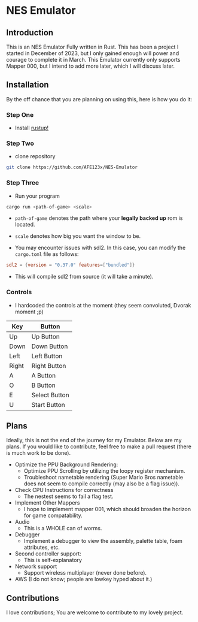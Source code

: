 # NES Emulator

## Introduction

This is an NES Emulator Fully written in Rust. This has been a project I started in December of 2023, but I only gained enough will power and courage to complete it in March. This Emulator currently only supports Mapper 000, but I intend to add more later, which I will discuss later.

## Installation

By the off chance that you are planning on using this, here is how you do it:

### Step One
- Install [rustup!](https://www.rust-lang.org)

### Step Two

- clone repository

```bash
git clone https://github.com/AFE123x/NES-Emulator
```

### Step Three
- Run your program

```bash
cargo run <path-of-game> <scale>
```
- `path-of-game` denotes the path where your **legally backed up** rom is located.
- `scale` denotes how big you want the window to be.

- You may encounter issues with sdl2. In this case, you can modify the `cargo.toml` file as follows:

```toml
sdl2 = {version = "0.37.0" features=["bundled"]}
```
- This will compile sdl2 from source (it will take a minute).


### Controls
- I hardcoded the controls at the moment (they seem convoluted, Dvorak moment ;p)

| Key | Button |
| --- | --- |
| Up | Up Button |
| Down | Down Button |
| Left | Left Button |
| Right | Right Button |
| A | A Button |
| O | B Button |
| E | Select Button |
| U | Start Button |

## Plans

Ideally, this is not the end of the journey for my Emulator. Below are my plans. If you would like to contribute, feel free to make a pull request (there is much work to be done).

- Optimize the PPU Background Rendering:
    - Optimize PPU Scrolling by utilizing the loopy register mechanism.
    - Troubleshoot nametable rendering (Super Mario Bros nametable does not seem to compile correctly (may also be a flag issue)).
- Check CPU Instructions for correctness
    - The nestest seems to fail a flag test.
- Implement Other Mappers
    - I hope to implement mapper 001, which should broaden the horizon for game compatability.
- Audio
    - This is a WHOLE can of worms.
- Debugger
    - Implement a debugger to view the assembly, palette table, foam attributes, etc.
- Second controller support:
    - This is self-explanatory
- Network support
    - Support wireless multiplayer (never done before).
- AWS (I do not know; people are lowkey hyped about it.)

## Contributions

I love contributions; You are welcome to contribute to my lovely project.